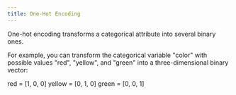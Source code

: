 ```yaml
---
title: One-Hot Encoding
---
```


One-hot encoding transforms a categorical attribute into several binary ones.

For example, you can transform the categorical variable "color" with possible values "red", "yellow", and "green" into a three-dimensional binary vector:

red = [1, 0, 0]
yellow = [0, 1, 0]
green = [0, 0, 1]